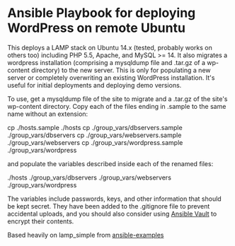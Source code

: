 # Ansible Playbook for deploying WordPress on remote Ubuntu

This deploys a LAMP stack on Ubuntu 14.x (tested, probably works on others too) 
including PHP 5.5, Apache, and MySQL >= 14. It also migrates a wordpress
installation (comprising a mysqldump file and .tar.gz of a wp-content directory)
to the new server. This is only for populating a new server or
completely overwriting an existing WordPress installation. It's useful for
initial deployments and deploying demo versions.

To use, get a mysqldump file of the site to migrate and a .tar.gz of the site's
wp-content directory. Copy each of the files ending in .sample to the same name
without an extension:

cp ./hosts.sample ./hosts
cp ./group\_vars/dbservers.sample ./group\_vars/dbservers
cp ./group\_vars/webservers.sample ./group\_vars/webservers
cp ./group\_vars/wordpress.sample ./group\_vars/wordpress

and populate the variables described inside each of the renamed files:

./hosts
./group\_vars/dbservers
./group\_vars/webservers
./group\_vars/wordpress

The variables include passwords, keys, and other information that should be kept
secret. They have been added to the .gitignore file to prevent accidental
uploads, and you should also consider using [Ansible
Vault](http://docs.ansible.com/playbooks_vault.html) to encrypt their contents.

Based heavily on lamp\_simple from
[ansible-examples](https://github.com/ansible/ansible-examples/)

